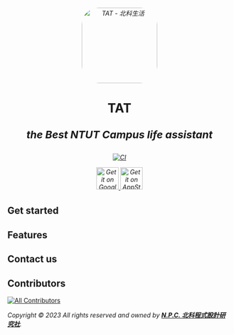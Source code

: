 <h6 align="center">
<a href="https://apps.apple.com/tw/app/tat-%E5%8C%97%E7%A7%91%E7%94%9F%E6%B4%BB/id1513875597?itscg=30200&amp;itsct=apps_box_appicon" style="width: 170px; height: 170px; border-radius: 22%; overflow: hidden; display: inline-block; vertical-align: middle;"><img src="https://is3-ssl.mzstatic.com/image/thumb/Purple112/v4/20/2b/3b/202b3b1c-c977-5445-365d-52593ed795f3/AppIcon-0-1x_U007emarketing-0-7-0-85-220.png/540x540bb.jpg" alt="TAT - 北科生活" style="width: 170px; height: 170px; border-radius: 22%; overflow: hidden; display: inline-block; vertical-align: middle;"></a>
</h6>

<h1 align="center">
<b>TAT</b>
<i><p><small>the Best NTUT Campus life assistant</small></p></i>
</h1>

<h6 align="center">

[![CI](https://github.com/NEO-TAT/tat_flutter/actions/workflows/build.yml/badge.svg?branch=master)](https://github.com/NEO-TAT/tat_flutter/actions/workflows/build.yml)

<a href='https://play.google.com/store/apps/details?id=club.ntut.npc.tat'>
<img height="50px" alt='Get it on Google Play' src='https://upload.wikimedia.org/wikipedia/commons/7/78/Google_Play_Store_badge_EN.svg'/>
</a>

<a href="https://apple.co/3Rmojax">
<img height="50px" alt='Get it on AppStore' src='https://developer.apple.com/assets/elements/badges/download-on-the-app-store.svg'>
</a>

</h6>

## Get started

## Features

## Contact us

## Contributors
[![All Contributors](https://img.shields.io/github/all-contributors/NEO-TAT/tat_flutter?color=ee8449&style=flat-square)](#contributors)

<!-- ALL-CONTRIBUTORS-LIST:START - Do not remove or modify this section -->
<!-- prettier-ignore-start -->
<!-- markdownlint-disable -->

<!-- markdownlint-restore -->
<!-- prettier-ignore-end -->

<!-- ALL-CONTRIBUTORS-LIST:END -->

_Copyright © 2023 All rights reserved and owned by [**N.P.C. 北科程式設計研究社**](https://ntut.club)._
